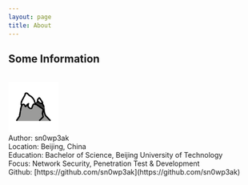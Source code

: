 ```yaml
---
layout: page
title: About
---
```

<h2>Some Information</h2><br>
<img src="assets/avatar.png" height=100 weight=100><br>
Author: sn0wp3ak<br>
Location: Beijing, China<br>
Education: Bachelor of Science, Beijing University of Technology<br>
Focus: Network Security, Penetration Test & Development<br>Github: [https://github.com/sn0wp3ak](https://github.com/sn0wp3ak)

